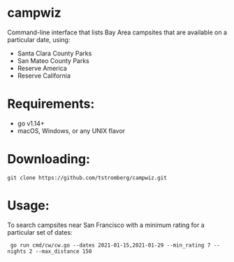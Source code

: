 campwiz
==========
Command-line interface that lists Bay Area campsites that are available on a particular date, using:

* Santa Clara County Parks
* San Mateo County Parks
* Reserve America
* Reserve California

Requirements:
=============
* go v1.14+
* macOS, Windows, or any UNIX flavor

Downloading:
=========

```shell
git clone https://github.com/tstromberg/campwiz.git
```

Usage:
======

To search campsites near San Francisco with a minimum rating for a particular set of dates:

```shell
 go run cmd/cw/cw.go --dates 2021-01-15,2021-01-29 --min_rating 7 --nights 2 --max_distance 150
```
